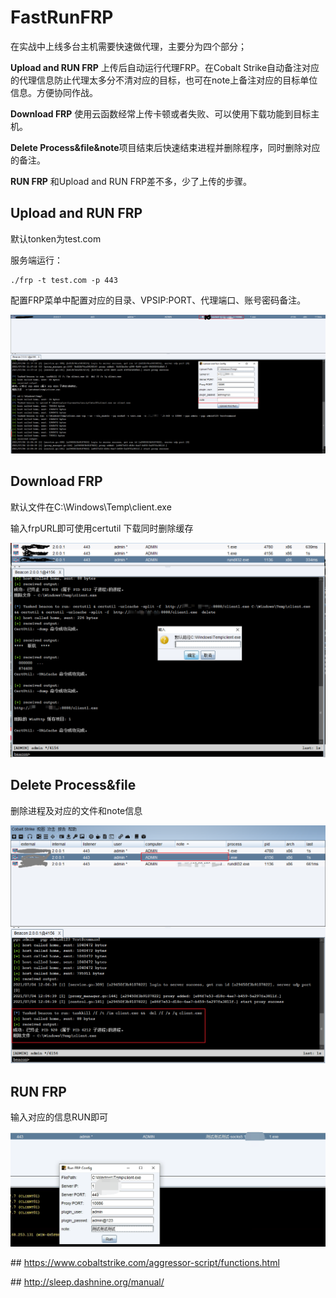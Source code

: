 



# FastRunFRP

在实战中上线多台主机需要快速做代理，主要分为四个部分；

**Upload and RUN FRP** 上传后自动运行代理FRP。在Cobalt Strike自动备注对应的代理信息防止代理太多分不清对应的目标，也可在note上备注对应的目标单位信息。方便协同作战。

**Download FRP** 使用云函数经常上传卡顿或者失败、可以使用下载功能到目标主机。

**Delete Process&file&note**项目结束后快速结束进程并删除程序，同时删除对应的备注。

**RUN FRP** 和Upload and RUN FRP差不多，少了上传的步骤。

## Upload and RUN FRP

默认tonken为test.com 

服务端运行：

```
./frp -t test.com -p 443
```

配置FRP菜单中配置对应的目录、VPSIP:PORT、代理端口、账号密码备注。

![image-20210704120809351](README.assets/image-20210704120809351.png)

## Download FRP

默认文件在C:\\Windows\Temp\client.exe

输入frpURL即可使用certutil 下载同时删除缓存

![image-20210704121415153](README.assets/image-20210704121415153.png)

## Delete Process&file

删除进程及对应的文件和note信息

![image-20210704120954941](README.assets/image-20210704120954941.png)

## RUN FRP

输入对应的信息RUN即可

![image-20210712145247069](README.assets/image-20210712145247069.png)



  \##  https://www.cobaltstrike.com/aggressor-script/functions.html

  \##  http://sleep.dashnine.org/manual/
